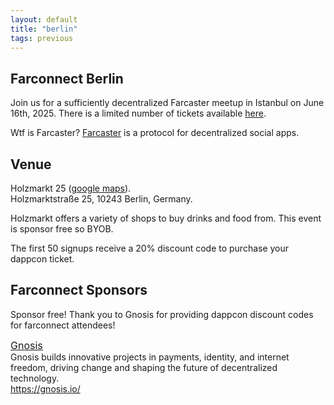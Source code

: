 ```yaml
---
layout: default
title: "berlin"
tags: previous
---
```


## Farconnect Berlin
​​Join us for a sufficiently decentralized Farcaster meetup in Istanbul on June 16th, 2025. There is a limited number of tickets available [here](https://lu.ma/kogujxrc).

Wtf is Farcaster? [Farcaster](https://www.farcaster.xyz/) is a protocol for decentralized social apps. 

## Venue
Holzmarkt 25 ([google maps](https://maps.app.goo.gl/bPhMbcgwE25UySAH7)).  
Holzmarktstraße 25, 10243 Berlin, Germany.    

Holzmarkt offers a variety of shops to buy drinks and food from. This event is sponsor free so BYOB.  

The first 50 signups receive a 20% discount code to purchase your dappcon ticket.  


## Farconnect Sponsors
Sponsor free! Thank you to Gnosis for providing dappcon discount codes for farconnect attendees!  

<a href="https://gnosis.io/" target="_blank" style="font-size: 16px;"><u>Gnosis</u></a>  
Gnosis builds innovative projects in payments, identity, and internet freedom, driving change and shaping the future of decentralized technology.  
<a href="https://gnosis.io/" target="_blank" style="color: #008000; text-decoration: none;">https://gnosis.io/</a>  
